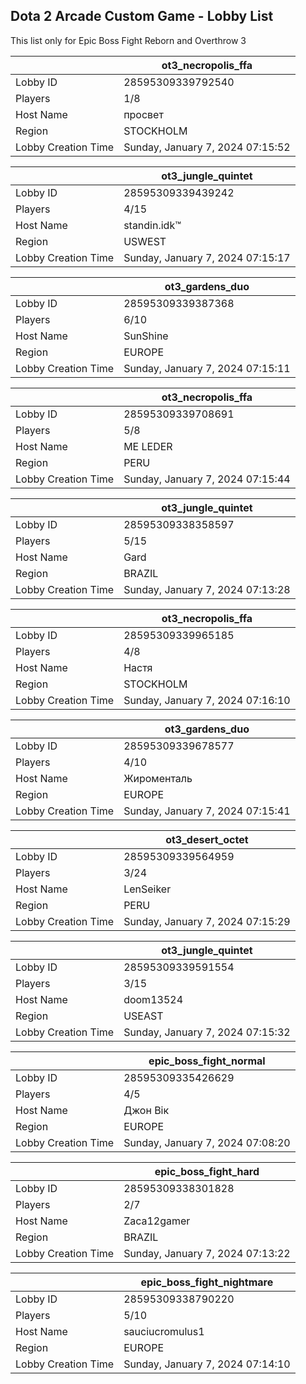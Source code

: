 ## Dota 2 Arcade Custom Game - Lobby List

This list only for Epic Boss Fight Reborn and Overthrow 3

|  | ot3_necropolis_ffa |
| ------ | ------ |
| Lobby ID | 28595309339792540 |
| Players | 1/8 |
| Host Name | просвет |
| Region | STOCKHOLM |
| Lobby Creation Time | Sunday, January 7, 2024 07:15:52 |


|  | ot3_jungle_quintet |
| ------ | ------ |
| Lobby ID | 28595309339439242 |
| Players | 4/15 |
| Host Name | standin.idk™ |
| Region | USWEST |
| Lobby Creation Time | Sunday, January 7, 2024 07:15:17 |


|  | ot3_gardens_duo |
| ------ | ------ |
| Lobby ID | 28595309339387368 |
| Players | 6/10 |
| Host Name | SunShine |
| Region | EUROPE |
| Lobby Creation Time | Sunday, January 7, 2024 07:15:11 |


|  | ot3_necropolis_ffa |
| ------ | ------ |
| Lobby ID | 28595309339708691 |
| Players | 5/8 |
| Host Name | ME LEDER |
| Region | PERU |
| Lobby Creation Time | Sunday, January 7, 2024 07:15:44 |


|  | ot3_jungle_quintet |
| ------ | ------ |
| Lobby ID | 28595309338358597 |
| Players | 5/15 |
| Host Name | Gard |
| Region | BRAZIL |
| Lobby Creation Time | Sunday, January 7, 2024 07:13:28 |


|  | ot3_necropolis_ffa |
| ------ | ------ |
| Lobby ID | 28595309339965185 |
| Players | 4/8 |
| Host Name | Настя |
| Region | STOCKHOLM |
| Lobby Creation Time | Sunday, January 7, 2024 07:16:10 |


|  | ot3_gardens_duo |
| ------ | ------ |
| Lobby ID | 28595309339678577 |
| Players | 4/10 |
| Host Name | Жироменталь |
| Region | EUROPE |
| Lobby Creation Time | Sunday, January 7, 2024 07:15:41 |


|  | ot3_desert_octet |
| ------ | ------ |
| Lobby ID | 28595309339564959 |
| Players | 3/24 |
| Host Name | LenSeiker |
| Region | PERU |
| Lobby Creation Time | Sunday, January 7, 2024 07:15:29 |


|  | ot3_jungle_quintet |
| ------ | ------ |
| Lobby ID | 28595309339591554 |
| Players | 3/15 |
| Host Name | doom13524 |
| Region | USEAST |
| Lobby Creation Time | Sunday, January 7, 2024 07:15:32 |


|  | epic_boss_fight_normal |
| ------ | ------ |
| Lobby ID | 28595309335426629 |
| Players | 4/5 |
| Host Name | Джон Вік |
| Region | EUROPE |
| Lobby Creation Time | Sunday, January 7, 2024 07:08:20 |


|  | epic_boss_fight_hard |
| ------ | ------ |
| Lobby ID | 28595309338301828 |
| Players | 2/7 |
| Host Name | Zaca12gamer |
| Region | BRAZIL |
| Lobby Creation Time | Sunday, January 7, 2024 07:13:22 |


|  | epic_boss_fight_nightmare |
| ------ | ------ |
| Lobby ID | 28595309338790220 |
| Players | 5/10 |
| Host Name | sauciucromulus1 |
| Region | EUROPE |
| Lobby Creation Time | Sunday, January 7, 2024 07:14:10 |


